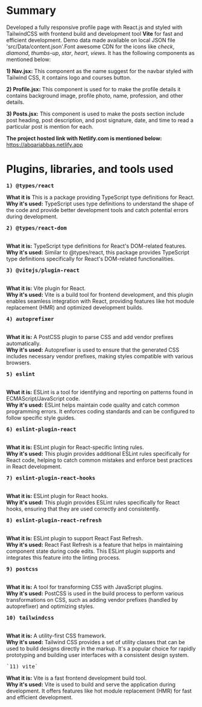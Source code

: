 # Summary

Developed a fully responsive profile page with React.js and styled with TailwindCSS with frontend build and development tool **Vite** for fast and efficient development. Demo data made available on local JSON file 'src/Data/content.json'.Font awesome CDN for the icons like *check*, *diamond*, *thumbs-up*, *star*, *heart*, *views*. It has the following components as mentioned below:  

  
**1) Nav.jsx:** This component as the name suggest for the navbar styled with Tailwind CSS, it contains logo and courses button.  
  
**2) Profile.jsx:** This component is used for to make the profile details it contains background image, profile photo, name, profession, and other details.  
  
**3) Posts.jsx:** This component is used to make the posts section include post heading, post description, and post signature, date, and time to read a particular post is mention for each.  


**The project hosted link with Netlify.com is mentioned below:**  
<a>https://abqariabbas.netlify.app</a>  

# Plugins, libraries, and tools used  

**<pre>1) @types/react</pre>**  

**What it is** This is a package providing TypeScript type definitions for React.  
**Why it's used:** TypeScript uses type definitions to understand the shape of the code and provide better development tools and catch potential errors during development.   

**<pre>2) @types/react-dom</pre>**  
**What it is:** TypeScript type definitions for React's DOM-related features.  
**Why it's used:** Similar to @types/react, this package provides TypeScript type definitions specifically for React's DOM-related functionalities.  

**<pre>3) @vitejs/plugin-react</pre>**  
**What it is:** Vite plugin for React.  
**Why it's used:** Vite is a build tool for frontend development, and this plugin enables seamless integration with React, providing features like hot module replacement (HMR) and optimized development builds.  
  
**<pre>4) autoprefixer</pre>**  
**What it is:** A PostCSS plugin to parse CSS and add vendor prefixes automatically.  
**Why it's used:** Autoprefixer is used to ensure that the generated CSS includes necessary vendor prefixes, making styles compatible with various browsers.  
  
**<pre>5) eslint</pre>**  
**What it is:** ESLint is a tool for identifying and reporting on patterns found in ECMAScript/JavaScript code.  
**Why it's used:** ESLint helps maintain code quality and catch common programming errors. It enforces coding standards and can be configured to follow specific style guides.  
  
**<pre>6) eslint-plugin-react</pre>**  
**What it is:** ESLint plugin for React-specific linting rules.  
**Why it's used:** This plugin provides additional ESLint rules specifically for React code, helping to catch common mistakes and enforce best practices in React development.  
  
**<pre>7) eslint-plugin-react-hooks</pre>**  
**What it is:** ESLint plugin for React hooks.  
**Why it's used:** This plugin provides ESLint rules specifically for React hooks, ensuring that they are used correctly and consistently.  
  
**<pre>8) eslint-plugin-react-refresh</pre>**  
**What it is:** ESLint plugin to support React Fast Refresh.  
**Why it's used:** React Fast Refresh is a feature that helps in maintaining component state during code edits. This ESLint plugin supports and integrates this feature into the linting process.  
  
**<pre>9) postcss</pre>**  
**What it is:** A tool for transforming CSS with JavaScript plugins.  
**Why it's used:** PostCSS is used in the build process to perform various transformations on CSS, such as adding vendor prefixes (handled by autoprefixer) and optimizing styles.  
  
**<pre>10) tailwindcss</pre>**  
**What it is:** A utility-first CSS framework.  
**Why it's used:** Tailwind CSS provides a set of utility classes that can be used to build designs directly in the markup. It's a popular choice for rapidly prototyping and building user interfaces with a consistent design system.  
  
<pre>`11) vite`</pre>  
**What it is:** Vite is a fast frontend development build tool.  
**Why it's used:** Vite is used to build and serve the application during development. It offers features like hot module replacement (HMR) for fast and efficient development.

  
